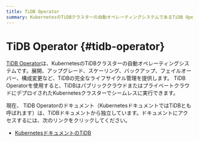 ```yaml
---
title: TiDB Operator
summary: KubernetesのTiDBクラスターの自動オペレーティングシステムであるTiDB Operatorについて学びます。
---
```


# TiDB Operator {#tidb-operator}

[TiDB Operator](https://github.com/pingcap/tidb-operator)は、KubernetesのTiDBクラスターの自動オペレーティングシステムです。展開、アップグレード、スケーリング、バックアップ、フェイルオーバー、構成変更など、TiDBの完全なライフサイクル管理を提供します。 TiDB Operatorを使用すると、TiDBはパブリッククラウドまたはプライベートクラウドにデプロイされたKubernetesクラスターでシームレスに実行できます。

現在、 TiDB Operatorのドキュメント（KubernetesドキュメントではTiDBとも呼ばれます）は、TiDBドキュメントから独立しています。ドキュメントにアクセスするには、次のリンクをクリックしてください。

-   [KubernetesドキュメントのTiDB](https://docs.pingcap.com/tidb-in-kubernetes/stable/)

